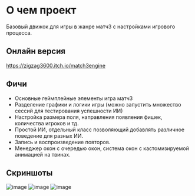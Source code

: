 # О чем проект 
Базовый движок для игры в жанре матч3 с настройками игрового процесса. 
## Онлайн версия
https://zigzag3600.itch.io/match3engine 
## Фичи
- Основные геймплейные элементы игра матч3
- Разделение графики и логики игры (можно запустить множество сессий для тестирования успешности ИИ)
- Настройка размера поля, направления появления фишек, количества игроков и тд.
- Простой ИИ, отдельный класс позволяющий добавлять различное поведение для разных ИИ.
- Запись и воспроизведение повторов.
- Менеджер окон с очередью окон, система окон с кастомизируемой анимацией на твинах.
## Скриншоты
![image](https://github.com/GorelovAlexey/Match3Basic/assets/33570758/a6df76c4-9f5a-4619-9e26-488d99bc709d)
![image](https://github.com/GorelovAlexey/Match3Basic/assets/33570758/c0a75efb-1f1b-4d38-ae36-b25f384979b6)
![image](https://github.com/GorelovAlexey/Match3Basic/assets/33570758/72f34496-e2e7-48af-9f27-07efb20d458a)
